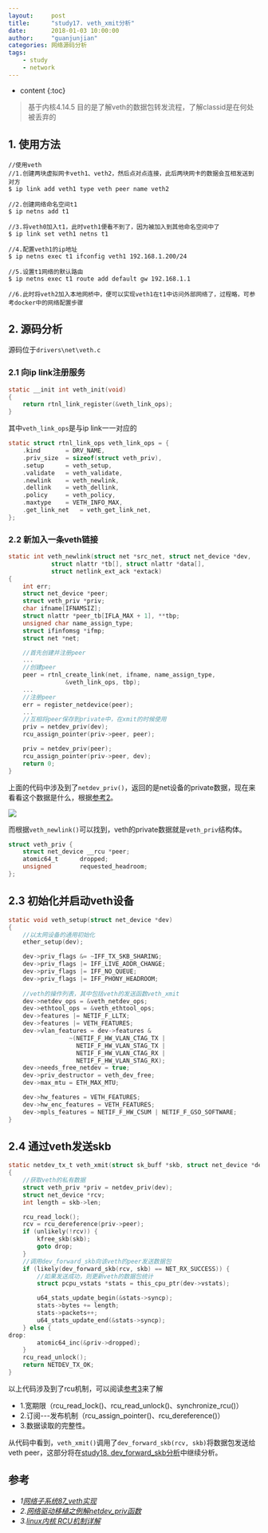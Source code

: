 ```yaml
---
layout:     post
title:      "study17. veth_xmit分析"
date:       2018-01-03 10:00:00
author:     "guanjunjian"
categories: 网络源码分析
tags:
    - study
    - network
---
```


* content
{:toc}

>
> 基于内核4.14.5
> 目的是了解veth的数据包转发流程，了解classid是在何处被丢弃的
>




## 1. 使用方法

```shell
//使用veth  
//1.创建两块虚拟网卡veth1、veth2，然后点对点连接，此后两块网卡的数据会互相发送到对方  
$ ip link add veth1 type veth peer name veth2  
  
//2.创建网络命名空间t1  
$ ip netns add t1  
  
//3.将veth0加入t1，此时veth1便看不到了，因为被加入到其他命名空间中了  
$ ip link set veth1 netns t1  
  
//4.配置veth1的ip地址  
$ ip netns exec t1 ifconfig veth1 192.168.1.200/24  
  
//5.设置t1网络的默认路由  
$ ip netns exec t1 route add default gw 192.168.1.1  
  
//6.此时将veth2加入本地网桥中，便可以实现veth1在t1中访问外部网络了，过程略，可参考docker中的网络配置步骤 
```

## 2. 源码分析

源码位于`drivers\net\veth.c`

### 2.1 向ip link注册服务

```c
static __init int veth_init(void)
{
	return rtnl_link_register(&veth_link_ops);
}
```

其中`veth_link_ops`是与ip link一一对应的

```c
static struct rtnl_link_ops veth_link_ops = {
	.kind		= DRV_NAME,
	.priv_size	= sizeof(struct veth_priv),
	.setup		= veth_setup,
	.validate	= veth_validate,
	.newlink	= veth_newlink,
	.dellink	= veth_dellink,
	.policy		= veth_policy,
	.maxtype	= VETH_INFO_MAX,
	.get_link_net	= veth_get_link_net,
};
```

### 2.2 新加入一条veth链接

```c
static int veth_newlink(struct net *src_net, struct net_device *dev,
			struct nlattr *tb[], struct nlattr *data[],
			struct netlink_ext_ack *extack)
{
	int err;
	struct net_device *peer;
	struct veth_priv *priv;
	char ifname[IFNAMSIZ];
	struct nlattr *peer_tb[IFLA_MAX + 1], **tbp;
	unsigned char name_assign_type;
	struct ifinfomsg *ifmp;
	struct net *net;

	//首先创建并注册peer
	...
	//创建peer
	peer = rtnl_create_link(net, ifname, name_assign_type,
				&veth_link_ops, tbp);
	...
    //注册peer
	err = register_netdevice(peer);
    ...
    //互相将peer保存到private中，在xmit的时候使用
	priv = netdev_priv(dev);
	rcu_assign_pointer(priv->peer, peer);

	priv = netdev_priv(peer);
	rcu_assign_pointer(priv->peer, dev);
	return 0;
}
```

上面的代码中涉及到了`netdev_priv()`，返回的是net设备的private数据，现在来看看这个数据是什么，根据[参考2][2]。

![](http://img.my.csdn.net/uploads/201112/21/0_13244603892DxH.gif)

而根据`veth_newlink()`可以找到，veth的private数据就是`veth_priv`结构体。

```c
struct veth_priv {
	struct net_device __rcu	*peer;
	atomic64_t		dropped;
	unsigned		requested_headroom;
};
```

## 2.3 初始化并启动veth设备

```c
static void veth_setup(struct net_device *dev)
{
    //以太网设备的通用初始化 
	ether_setup(dev);

	dev->priv_flags &= ~IFF_TX_SKB_SHARING;
	dev->priv_flags |= IFF_LIVE_ADDR_CHANGE;
	dev->priv_flags |= IFF_NO_QUEUE;
	dev->priv_flags |= IFF_PHONY_HEADROOM;
    
    //veth的操作列表，其中包括veth的发送函数veth_xmit
	dev->netdev_ops = &veth_netdev_ops;
	dev->ethtool_ops = &veth_ethtool_ops;
	dev->features |= NETIF_F_LLTX;
	dev->features |= VETH_FEATURES;
	dev->vlan_features = dev->features &
			     ~(NETIF_F_HW_VLAN_CTAG_TX |
			       NETIF_F_HW_VLAN_STAG_TX |
			       NETIF_F_HW_VLAN_CTAG_RX |
			       NETIF_F_HW_VLAN_STAG_RX);
	dev->needs_free_netdev = true;
	dev->priv_destructor = veth_dev_free;
	dev->max_mtu = ETH_MAX_MTU;

	dev->hw_features = VETH_FEATURES;
	dev->hw_enc_features = VETH_FEATURES;
	dev->mpls_features = NETIF_F_HW_CSUM | NETIF_F_GSO_SOFTWARE;
}
```

## 2.4 通过veth发送skb

```c
static netdev_tx_t veth_xmit(struct sk_buff *skb, struct net_device *dev)
{
    //获取veth的私有数据
	struct veth_priv *priv = netdev_priv(dev);
	struct net_device *rcv;
	int length = skb->len;

	rcu_read_lock();
	rcv = rcu_dereference(priv->peer);
	if (unlikely(!rcv)) {
		kfree_skb(skb);
		goto drop;
	}
    //调用dev_forward_skb向该veth的peer发送数据包
	if (likely(dev_forward_skb(rcv, skb) == NET_RX_SUCCESS)) {
	    //如果发送成功，则更新veth的数据包统计
		struct pcpu_vstats *stats = this_cpu_ptr(dev->vstats);

		u64_stats_update_begin(&stats->syncp);
		stats->bytes += length;
		stats->packets++;
		u64_stats_update_end(&stats->syncp);
	} else {
drop:
		atomic64_inc(&priv->dropped);
	}
	rcu_read_unlock();
	return NETDEV_TX_OK;
}
```

以上代码涉及到了rcu机制，可以阅读[参考3][3]来了解

-	1.宽期限（rcu_read_lock()、rcu_read_unlock()、synchronize_rcu()）
-	2.订阅---发布机制（rcu_assign_pointer()、rcu_dereference()）
-	3.数据读取的完整性。

从代码中看到，`veth_xmit()`调用了`dev_forward_skb(rcv, skb)`将数据包发送给veth peer，这部分将在[study18. dev_forward_skb分析][4]中继续分析。

## 参考

* *1[网络子系统87_veth实现][1]*
* *2.[网络驱动移植之例解netdev_priv函数][2]*
* *3.[linux内核 RCU机制详解][3]*

[1]:http://blog.csdn.net/nerdx/article/details/38561933 "网络子系统87_veth实现" 
[2]:http://blog.csdn.net/npy_lp/article/details/7090541 "网络驱动移植之例解netdev_priv函数" 
[3]:http://blog.csdn.net/xabc3000/article/details/15335131 "linux内核 RCU机制详解" 
[4]:https://guanjunjian.github.io/2018/01/05/study-18-dev_forward_skb-source-analysis/ "study18. dev_forward_skb分析"